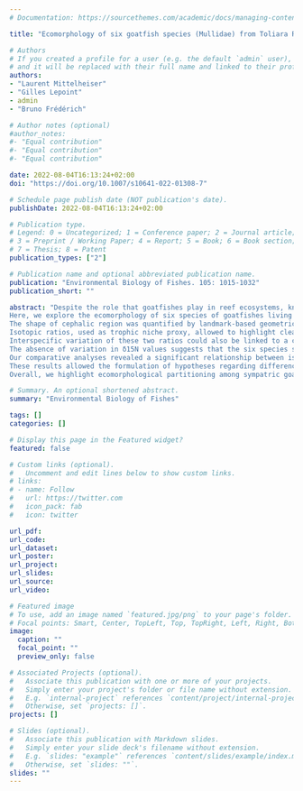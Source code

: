 ```yaml
---
# Documentation: https://sourcethemes.com/academic/docs/managing-content/

title: "Ecomorphology of six goatfish species (Mullidae) from Toliara Reef, Madagascar"

# Authors
# If you created a profile for a user (e.g. the default `admin` user), write the username (folder name) here 
# and it will be replaced with their full name and linked to their profile.
authors: 
- "Laurent Mittelheiser"
- "Gilles Lepoint"
- admin
- "Bruno Frédérich"

# Author notes (optional)
#author_notes:
#- "Equal contribution"
#- "Equal contribution"
#- "Equal contribution"

date: 2022-08-04T16:13:24+02:00
doi: "https://doi.org/10.1007/s10641-022-01308-7"

# Schedule page publish date (NOT publication's date).
publishDate: 2022-08-04T16:13:24+02:00

# Publication type.
# Legend: 0 = Uncategorized; 1 = Conference paper; 2 = Journal article;
# 3 = Preprint / Working Paper; 4 = Report; 5 = Book; 6 = Book section;
# 7 = Thesis; 8 = Patent
publication_types: ["2"]

# Publication name and optional abbreviated publication name.
publication: "Environmental Biology of Fishes. 105: 1015-1032"
publication_short: ""

abstract: "Despite the role that goatfishes play in reef ecosystems, knowledge of their ecomorphological diversity remains scarce. 
Here, we explore the ecomorphology of six species of goatfishes living in sympatry at Toliara Reef (South-West of Madagascar) by using a combination of morphometric and isotopic (δ13C, δ15N and δ34S) data. 
The shape of cephalic region was quantified by landmark-based geometric morphometrics and linear measurements, permitting to distinguish each genus and species according to head elongation, cheek size and pectoral fins insertions. 
Isotopic ratios, used as trophic niche proxy, allowed to highlight clear trophic niche segregation among species built on C and S isotopic ratios, possibly linked to variation in selected prey type and feeding areas. 
Interspecific variation of these two ratios could also be linked to a cross-reef distribution with species living in the lagoon relying on local primary production and outer-shelf dwellers depending on oceanic inputs. 
The absence of variation in δ15N values suggests that the six species share similar trophic position. 
Our comparative analyses revealed a significant relationship between isotopic and morphometric data while taking phylogenetic relationships into account. 
These results allowed the formulation of hypotheses regarding differences in goatfishes feeding strategies: “long head” species mainly search for preys in anfractuosities or deep in the substrate while “short head” species use their head to dig in superficial soft bottoms. 
Overall, we highlight ecomorphological partitioning among sympatric goatfishes based on their morphology and feeding habits, and we show that head shape could be used as a trophically relevant trait in Mullidae."

# Summary. An optional shortened abstract.
summary: "Environmental Biology of Fishes"

tags: []
categories: []

# Display this page in the Featured widget?
featured: false

# Custom links (optional).
#   Uncomment and edit lines below to show custom links.
# links:
# - name: Follow
#   url: https://twitter.com
#   icon_pack: fab
#   icon: twitter

url_pdf:
url_code:
url_dataset:
url_poster:
url_project:
url_slides:
url_source:
url_video:

# Featured image
# To use, add an image named `featured.jpg/png` to your page's folder. 
# Focal points: Smart, Center, TopLeft, Top, TopRight, Left, Right, BottomLeft, Bottom, BottomRight.
image:
  caption: ""
  focal_point: ""
  preview_only: false

# Associated Projects (optional).
#   Associate this publication with one or more of your projects.
#   Simply enter your project's folder or file name without extension.
#   E.g. `internal-project` references `content/project/internal-project/index.md`.
#   Otherwise, set `projects: []`.
projects: []

# Slides (optional).
#   Associate this publication with Markdown slides.
#   Simply enter your slide deck's filename without extension.
#   E.g. `slides: "example"` references `content/slides/example/index.md`.
#   Otherwise, set `slides: ""`.
slides: ""
---
```


